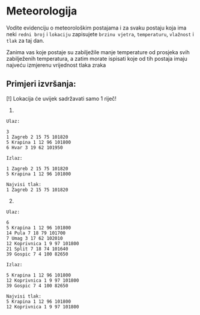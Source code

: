 ﻿# Meteorologija

Vodite evidenciju o meteorološkim postajama i za svaku postaju koja ima neki `redni broj` i `lokaciju`
zapisujete `brzinu vjetra`, `temperaturu`, `vlažnost` i `tlak` za taj dan.

Zanima vas koje postaje su zabilježile manje temperature od prosjeka svih zabilježenih temperatura,
a zatim morate ispisati koje od tih postaja imaju najveću izmjerenu vrijednost tlaka zraka

## Primjeri izvršanja:

[!] Lokacija će uvijek sadržavati samo 1 riječ!

1.
```
Ulaz:

3
1 Zagreb 2 15 75 101820
5 Krapina 1 12 96 101800
6 Hvar 3 19 62 101950

Izlaz:

1 Zagreb 2 15 75 101820 
5 Krapina 1 12 96 101800 

Najvisi tlak:
1 Zagreb 2 15 75 101820 
```

2.
```
Ulaz:

6
5 Krapina 1 12 96 101800
14 Pula 7 18 79 101700 
7 Umag 3 17 62 102010
12 Koprivnica 1 9 97 101800
21 Split 7 18 74 101640
39 Gospic 7 4 100 82650

Izlaz:

5 Krapina 1 12 96 101800 
12 Koprivnica 1 9 97 101800 
39 Gospic 7 4 100 82650 

Najvisi tlak:
5 Krapina 1 12 96 101800 
12 Koprivnica 1 9 97 101800 
```